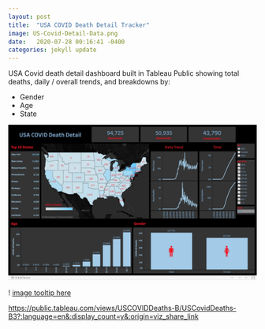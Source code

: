 ```yaml
---
layout: post
title:  "USA COVID Death Detail Tracker"
image: US-Covid-Detail-Data.png
date:   2020-07-28 00:16:41 -0400
categories: jekyll update
---
```

USA Covid death detail dashboard built in Tableau Public showing total deaths, daily / overall trends, and breakdowns by:

- Gender
- Age
- State

<img src="/assets/img/covid.jpg">

! [image tooltip here](/assets/img/covid.jpg)

https://public.tableau.com/views/USCOVIDDeaths-B/USCovidDeaths-B3?:language=en&:display_count=y&:origin=viz_share_link

<!---<iframe src="https://public.tableau.com/views/USCOVIDDeaths-B/USCovidDeaths-B3?:language=en&:display_count=y&:origin=viz_share_link:showVizHome=no&:embed=true"
></iframe>
